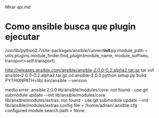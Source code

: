 Mirar api.md

# Como ansible busca que plugin ejecutar
/usr/lib/python2.7/site-packages/ansible/runner/__init__.py 
        module_path = utils.plugins.module_finder.find_plugin(module_name, module_suffixes, transport=self.transport)


http://releases.ansible.com/ansible/ansible-2.0.0-0.2.alpha2.tar.gz 
tar xvf ansible-2.0.0-0.2.alpha2.tar.gz
cd ansible-2.0.0
python setup.py build
PYTHONPATH=lib/ bin/ansible  --version

medio error:
ansible 2.0.0 
  lib/ansible/modules/core:  not found - use git submodule update --init lib/ansible/modules/core
  lib/ansible/modules/extras:  not found - use git submodule update --init lib/ansible/modules/extras
  config file = /home/adrian/.ansible.cfg
  configured module search path = None



